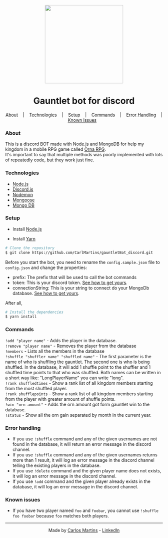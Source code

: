<p align="center">
  <img src="https://orna.guide/static/orna/img/shops/dungeon.png" width="250"><br>
</p>

<h1 align="center">Gauntlet bot for discord</h1>

<p align="center">
  <a href=#about>About</a> &nbsp;&nbsp;&nbsp;|&nbsp;&nbsp;&nbsp;
  <a href=#technologies>Technologies</a> &nbsp;&nbsp;&nbsp;|&nbsp;&nbsp;&nbsp;
  <a href=#setup>Setup</a> &nbsp;&nbsp;&nbsp;|&nbsp;&nbsp;&nbsp;
  <a href=#commands>Commands</a> &nbsp;&nbsp;&nbsp;|&nbsp;&nbsp;&nbsp;
  <a href=#error-handling>Error Handling</a> &nbsp;&nbsp;&nbsp;|&nbsp;&nbsp;&nbsp;
  <a href=#known-issues>Known Issues</a> &nbsp;&nbsp;&nbsp;&nbsp;&nbsp;&nbsp;
</p>


### About
This is a discord BOT made with Node.js and MongoDB for help my kingdom in a mobile RPG game called [Orna RPG](https://play.google.com/store/apps/details?id=playorna.com.orna). <br>
It's important to say that multiple methods was poorly implemented with lots of repeatedly code, but they work just fine.

### Technologies
- [Node.js](https://nodejs.org/en/)
- [Discord.js](https://discord.js.org/#/)
- [Nodemon](https://www.npmjs.com/package/nodemon)
- [Mongoose](https://mongoosejs.com/)
- [Mongo DB](https://www.mongodb.com/pt-br)

### Setup

- Install [Node.js](https://nodejs.org/en/)

- Install [Yarn](https://classic.yarnpkg.com/lang/en/)

```bash
# Clone the repository
$ git clone https://github.com/CarlMartins/gauntletBot_discord.git
```

Before you start the bot, you need to rename the ``config.sample.json`` file to ``config.json`` and change the properties:
 - prefix: The prefix that will be used to call the bot commands
 - token: This is your discord token. [See how to get yours](https://discordjs.guide/preparations/setting-up-a-bot-application.html#your-token).
 - connectionString: This is your string to connect do your MongoDb database. [See how to get yours](https://docs.mongodb.com/guides/server/drivers/).

After all,
```bash
# Install the dependencies
$ yarn install
```

### Commands
```!add "player name"``` - Adds the player in the database. <br>
```!remove "player name"``` - Removes the player from the database <br>
```!members``` - Lists all the members in the database <br>
```!shuffle "shuffler name" "shuffled name"``` - The first parameter is the name of who is shuffling the gauntlet. The second one is who is being shuffled. In the database, it will add 1 shuffle point to the shuffler and 1 shuffled time points to that who was shuffled. Both names can be written in a short way like: "LongPlayerName" you can write "long".<br>
```!rank shuffledtimes``` - Show a rank list of all kingdom members starting from the most shuffled player. <br>
```!rank shufflepoints``` - Show a rank list of all kingdom members starting from the player with greater amount of shuffle points. <br>
```!win "orn amount"``` - Adds the orn amount got form gauntlet win to the database. <br>
```!status``` - Show all the orn gain separated by month in the current year. <br>


### Error handling
  - If you use ``!shuffle`` command and any of the given usernames are not found in the database, it will return an error message in the discord channel.
  - If you use ``!shuffle`` command and any of the given usernames returns more than 1 result, it will log an error message in the discord channel telling the existing players in the database.
  - If you use ``!delete`` command and the given player name does not exists, it will log an error message in the discord channel.
  - If you use ``!add`` command and the given player already exists in the database, it will log an error message in the discord channel.

### Known issues
  - If you have two player named ``foo`` and ``foobar``, you cannot use ``!shuffle foo foobar`` because ``foo`` matches both players.

<hr>

<p align="center">
    Made by
    <a href="https://github.com/CarlMartins">Carlos Martins</a>
    -
    <a href="https://www.linkedin.com/in/carlos-alberto-lemos-martins-oliveira-189b291b5/">LinkedIn</a>
</p>
